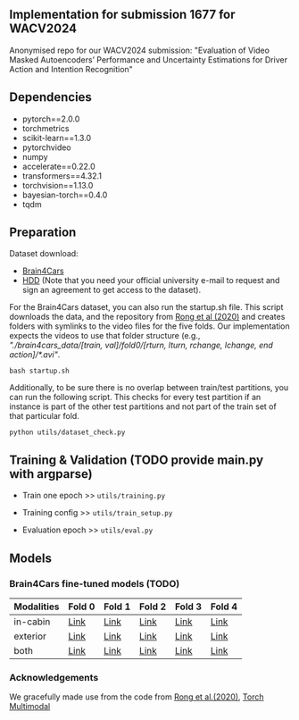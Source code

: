 ## Implementation for submission 1677 for WACV2024 
Anonymised repo for our WACV2024 submission: "Evaluation of Video Masked Autoencoders’ Performance and Uncertainty Estimations for Driver Action and Intention Recognition"

## Dependencies
* pytorch==2.0.0 
* torchmetrics
* scikit-learn==1.3.0
* pytorchvideo
* numpy
* accelerate==0.22.0
* transformers==4.32.1
* torchvision==1.13.0
* bayesian-torch==0.4.0
* tqdm

## Preparation 
Dataset download:
* [Brain4Cars](http://brain4cars.com/)
* [HDD](https://usa.honda-ri.com/hdd) (Note that you need your official university e-mail to request and sign an agreement to get access to the dataset).

For the Brain4Cars dataset, you can also run the startup.sh file.
This script downloads the data, and the repository from [Rong et al (2020)](https://github.com/yaorong0921/Driver-Intention-Prediction) and creates folders with symlinks to the video files for the five folds. 
Our implementation expects the videos to use that folder structure (e.g., _"./brain4cars_data/[train, val]/fold0/[rturn, lturn, rchange, lchange, end action]/*.avi"_.
```
bash startup.sh
```

Additionally, to be sure there is no overlap between train/test partitions, you can run the following script.
This checks for every test partition if an instance is part of the other test partitions and not part of the train set of that particular fold.

```
python utils/dataset_check.py
```

## Training & Validation (TODO provide main.py with argparse)
* Train one epoch >> ``` utils/training.py ```

* Training config >> ``` utils/train_setup.py ```

* Evaluation epoch >> ``` utils/eval.py ```



## Models

### Brain4Cars fine-tuned models (TODO)

| Modalities | Fold 0 | Fold 1 | Fold 2 | Fold 3 | Fold 4 |
|------------|-------------------------|-------------------------|-------------------------|-------------------------|-------------------------|
| in-cabin   | [Link](#) | [Link](#) | [Link](#) | [Link](#) | [Link](#) | 
| exterior   | [Link](#) | [Link](#) | [Link](#) | [Link](#) | [Link](#) | 
| both       | [Link](#) | [Link](#) | [Link](#) | [Link](#) | [Link](#) | 


### Acknowledgements

We gracefully made use from the code from [Rong et al.(2020)](https://github.com/yaorong0921/Driver-Intention-Prediction), [Torch Multimodal](https://github.com/facebookresearch/multimodal/blob/main/torchmultimodal/modules/layers/attention.py)
